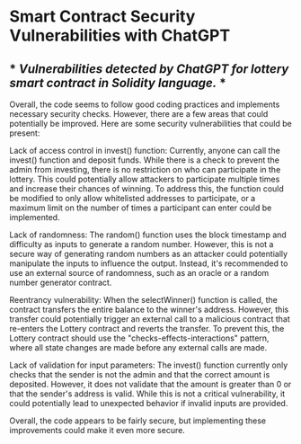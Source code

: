 # **Smart Contract Security Vulnerabilities with ChatGPT**

## * *Vulnerabilities detected by ChatGPT for lottery smart contract in Solidity language.* *
Overall, the code seems to follow good coding practices and implements necessary security checks. However, there are a few areas that could potentially be improved. Here are some security vulnerabilities that could be present:

Lack of access control in invest() function: Currently, anyone can call the invest() function and deposit funds. While there is a check to prevent the admin from investing, there is no restriction on who can participate in the lottery. This could potentially allow attackers to participate multiple times and increase their chances of winning. To address this, the function could be modified to only allow whitelisted addresses to participate, or a maximum limit on the number of times a participant can enter could be implemented.

Lack of randomness: The random() function uses the block timestamp and difficulty as inputs to generate a random number. However, this is not a secure way of generating random numbers as an attacker could potentially manipulate the inputs to influence the output. Instead, it's recommended to use an external source of randomness, such as an oracle or a random number generator contract.

Reentrancy vulnerability: When the selectWinner() function is called, the contract transfers the entire balance to the winner's address. However, this transfer could potentially trigger an external call to a malicious contract that re-enters the Lottery contract and reverts the transfer. To prevent this, the Lottery contract should use the "checks-effects-interactions" pattern, where all state changes are made before any external calls are made.

Lack of validation for input parameters: The invest() function currently only checks that the sender is not the admin and that the correct amount is deposited. However, it does not validate that the amount is greater than 0 or that the sender's address is valid. While this is not a critical vulnerability, it could potentially lead to unexpected behavior if invalid inputs are provided.

Overall, the code appears to be fairly secure, but implementing these improvements could make it even more secure.
